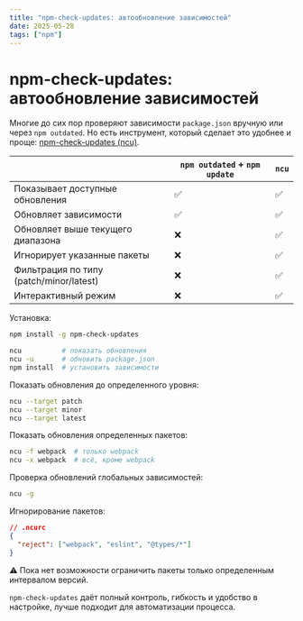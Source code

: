 ```yaml
---
title: "npm-check-updates: автообновление зависимостей"
date: 2025-05-28
tags: ["npm"]
---
```


# npm-check-updates: автообновление зависимостей

Многие до сих пор проверяют зависимости `package.json` вручную или через `npm outdated`.
Но есть инструмент, который сделает это удобнее и проще: [npm-check-updates (ncu)](https://www.npmjs.com/package/npm-check-updates).

|                                         | `npm outdated` + `npm update` | `ncu` |
|-----------------------------------------|-------------------------------|-------|
| Показывает доступные обновления         | ✅                             | ✅     |
| Обновляет зависимости                   | ✅                             | ✅     |
| Обновляет выше текущего диапазона       | ❌                             | ✅     |
| Игнорирует указанные пакеты             | ❌                             | ✅     |
| Фильтрация по типу (patch/minor/latest) | ❌                             | ✅     |
| Интерактивный режим                     | ❌                             | ✅     |

Установка:

```bash
npm install -g npm-check-updates
```

```bash
ncu          # показать обновления
ncu -u       # обновить package.json
npm install  # установить зависимости
```

Показать обновления до определенного уровня:

```bash
ncu --target patch
ncu --target minor
ncu --target latest
```

Показать обновления определенных пакетов:

```bash
ncu -f webpack  # только webpack
ncu -x webpack  # всё, кроме webpack
```

Проверка обновлений глобальных зависимостей:

```bash
ncu -g
```

Игнорирование пакетов:

```json
// .ncurc
{
  "reject": ["webpack", "eslint", "@types/*"]
}
```

⚠️ Пока нет возможности ограничить пакеты только определенным интервалом версий.

`npm-check-updates` даёт полный контроль, гибкость и удобство в настройке, лучше подходит для автоматизации процесса.
